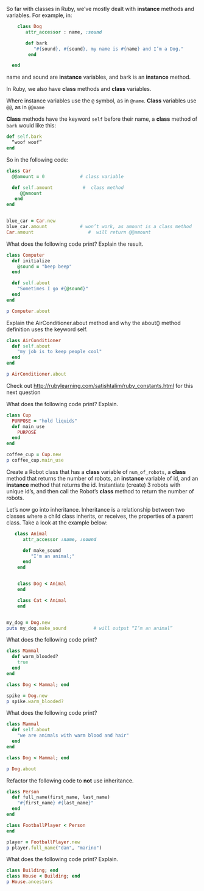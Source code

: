 So far with classes in Ruby, we’ve mostly dealt with **instance** methods and variables. For example, in:

```ruby
	class Dog
	   attr_accessor : name, :sound

	   def bark
	      "#{sound}, #{sound}, my name is #{name} and I’m a Dog."
	    end

  end
```

name and sound are **instance** variables, and bark is an **instance** method.

In Ruby, we also have **class** methods and **class** variables.

Where instance variables use the `@` symbol, as in `@name`.
**Class** variables use `@@`, as in `@@name`

**Class** methods have the keyword `self` before their name, a **class** method of `bark` would like this:    

```ruby
def self.bark
  “woof woof”
end
```



So in the following code:

```ruby
class Car
  @@amount = 0             # class variable

  def self.amount	        #  class method
     @@amount
   end
end


blue_car = Car.new
blue_car.amount            # won’t work, as amount is a class method
Car.amount                    #  will return @@amount

```

What does the following code print? Explain the result.

```ruby
class Computer
  def initialize
    @sound = "beep beep"
  end

  def self.about
    "Sometimes I go #{@sound}"
  end
end

p Computer.about
```



Explain the AirConditioner.about method and why the about() method definition uses the keyword self.
```ruby
class AirConditioner
  def self.about
    "my job is to keep people cool"
  end
end

p AirConditioner.about
```

Check out http://rubylearning.com/satishtalim/ruby_constants.html for this next question

What does the following code print? Explain.
```ruby
class Cup
  PURPOSE = "hold liquids"
  def main_use
    PURPOSE
  end
end

coffee_cup = Cup.new
p coffee_cup.main_use

```







Create a Robot class that has a **class** variable of `num_of_robots`, a **class** method that returns the number of robots, an **instance** variable of id, and an **instance** method that returns the id.
Instantiate (create) 3 robots with unique id’s, and then call the Robot’s **class** method to return the number of robots.





Let’s now go into inheritance. Inheritance is a relationship between two classes where a child class inherits, or receives, the properties of a parent class. Take a look at the example below:

```ruby
   class Animal
      attr_accessor :name, :sound

      def make_sound
      	 "I'm an animal;"
      end
    end


    class Dog < Animal
    end

    class Cat < Animal
    end


my_dog = Dog.new
puts my_dog.make_sound          # will output “I’m an animal”


```


What does the following code print?

```ruby
class Mammal
  def warm_blooded?
    true
  end
end

class Dog < Mammal; end

spike = Dog.new
p spike.warm_blooded?
```


What does the following code print?

```ruby
class Mammal
  def self.about
    "we are animals with warm blood and hair"
  end
end

class Dog < Mammal; end

p Dog.about

```



Refactor the following code to **not** use inheritance.

```ruby
class Person
  def full_name(first_name, last_name)
    "#{first_name} #{last_name}"
  end
end

class FootballPlayer < Person
end

player = FootballPlayer.new
p player.full_name("dan", "marino")

```



What does the following code print? Explain.
```ruby
class Building; end
class House < Building; end
p House.ancestors
```
